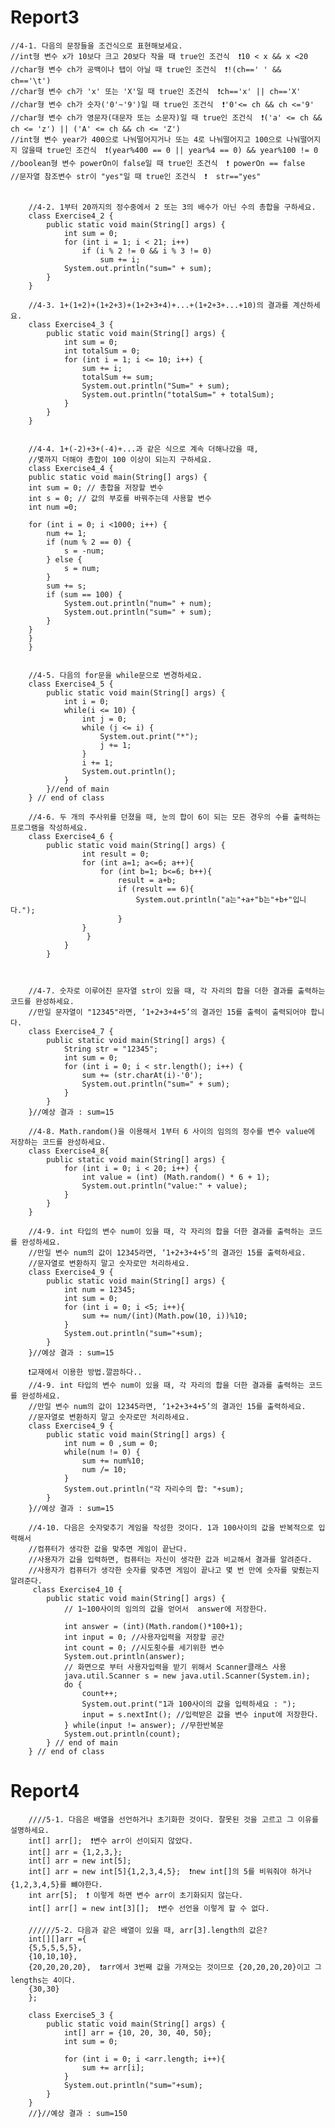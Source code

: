 <h1>Report3</h1>

    //4-1. 다음의 문장들을 조건식으로 표현해보세요.
    //int형 변수 x가 10보다 크고 20보다 작을 때 true인 조건식  ❗️10 < x && x <20
    //char형 변수 ch가 공백이나 탭이 아닐 때 true인 조건식  ❗!(ch==' ' && ch=='\t')
    //char형 변수 ch가 'x' 또는 'X'일 때 true인 조건식  ❗ch=='x' || ch=='X'
    //char형 변수 ch가 숫자('0'~'9')일 때 true인 조건식  ❗'0'<= ch && ch <='9'
    //char형 변수 ch가 영문자(대문자 또는 소문자)일 때 true인 조건식  ❗('a' <= ch && ch <= 'z') || ('A' <= ch && ch <= 'Z')
    //int형 변수 year가 400으로 나눠떨어지거나 또는 4로 나눠떨어지고 100으로 나눠떨어지지 않을때 true인 조건식  ❗(year%400 == 0 || year%4 == 0) && year%100 != 0
    //boolean형 변수 powerOn이 false일 때 true인 조건식  ❗ powerOn == false
    //문자열 참조변수 str이 "yes"일 때 true인 조건식  ❗  str=="yes"
        
        
        //4-2. 1부터 20까지의 정수중에서 2 또는 3의 배수가 아닌 수의 총합을 구하세요.
        class Exercise4_2 {
            public static void main(String[] args) {
                int sum = 0;
                for (int i = 1; i < 21; i++)
                    if (i % 2 != 0 && i % 3 != 0)
                        sum += i;
                System.out.println("sum=" + sum);
            }
        }
        
        //4-3. 1+(1+2)+(1+2+3)+(1+2+3+4)+...+(1+2+3+...+10)의 결과를 계산하세요.
        class Exercise4_3 {
            public static void main(String[] args) {
                int sum = 0;
                int totalSum = 0;
                for (int i = 1; i <= 10; i++) {
                    sum += i;
                    totalSum += sum;
                    System.out.println("Sum=" + sum);
                    System.out.println("totalSum=" + totalSum);
                }
            }
        }
        
        
        //4-4. 1+(-2)+3+(-4)+...과 같은 식으로 계속 더해나갔을 때,
        //몇까지 더해야 총합이 100 이상이 되는지 구하세요.
        class Exercise4_4 {
        public static void main(String[] args) {
        int sum = 0; // 총합을 저장할 변수
        int s = 0; // 값의 부호를 바꿔주는데 사용할 변수
        int num =0;

        for (int i = 0; i <1000; i++) {
            num += 1;
            if (num % 2 == 0) {
                s = -num;
            } else {
                s = num;
            }
            sum += s;
            if (sum == 100) {
                System.out.println("num=" + num);
                System.out.println("sum=" + sum);
            }
        }
        }
        }
        
        
        //4-5. 다음의 for문을 while문으로 변경하세요.
        class Exercise4_5 {
            public static void main(String[] args) {
                int i = 0;
                while(i <= 10) {
                    int j = 0;
                    while (j <= i) {
                        System.out.print("*");
                        j += 1;
                    }
                    i += 1;
                    System.out.println();
                }
            }//end of main
        } // end of class
        
        //4-6. 두 개의 주사위를 던졌을 때, 눈의 합이 6이 되는 모든 경우의 수를 출력하는 프로그램을 작성하세요.
        class Exercise4_6 {
            public static void main(String[] args) {
                    int result = 0;
                    for (int a=1; a<=6; a++){
                        for (int b=1; b<=6; b++){
                            result = a+b;
                            if (result == 6){
                                System.out.println("a는"+a+"b는"+b+"입니다.");
                            }
                    }
                     }
                }
            }

        
       
        //4-7. 숫자로 이루어진 문자열 str이 있을 때, 각 자리의 합을 더한 결과를 출력하는 코드를 완성하세요.
        //만일 문자열이 "12345"라면, ‘1+2+3+4+5’의 결과인 15를 출력이 출력되어야 합니다.
        class Exercise4_7 {
            public static void main(String[] args) {
                String str = "12345";
                int sum = 0;
                for (int i = 0; i < str.length(); i++) {
                    sum += (str.charAt(i)-'0');
                    System.out.println("sum=" + sum);
                }
            }
        }//예상 결과 : sum=15
        
        //4-8. Math.random()을 이용해서 1부터 6 사이의 임의의 정수를 변수 value에 저장하는 코드를 완성하세요.
        class Exercise4_8{
            public static void main(String[] args) {
                for (int i = 0; i < 20; i++) {
                    int value = (int) (Math.random() * 6 + 1);
                    System.out.println("value:" + value);
                }
            }
        }
        
        //4-9. int 타입의 변수 num이 있을 때, 각 자리의 합을 더한 결과를 출력하는 코드를 완성하세요.
        //만일 변수 num의 값이 12345라면, ‘1+2+3+4+5’의 결과인 15를 출력하세요.
        //문자열로 변환하지 말고 숫자로만 처리하세요.
        class Exercise4_9 {
            public static void main(String[] args) {
                int num = 12345;
                int sum = 0;
                for (int i = 0; i <5; i++){
                    sum += num/(int)(Math.pow(10, i))%10;
                }
                System.out.println("sum="+sum);
            }
        }//예상 결과 : sum=15
        
        ❗️교재에서 이용한 방법.깔끔하다..
        //4-9. int 타입의 변수 num이 있을 때, 각 자리의 합을 더한 결과를 출력하는 코드를 완성하세요.
        //만일 변수 num의 값이 12345라면, ‘1+2+3+4+5’의 결과인 15를 출력하세요.
        //문자열로 변환하지 말고 숫자로만 처리하세요.
        class Exercise4_9 {
            public static void main(String[] args) {
                int num = 0 ,sum = 0;
                while(num != 0) {
                    sum += num%10;
                    num /= 10;
                }
                System.out.println("각 자리수의 합: "+sum);
            }
        }//예상 결과 : sum=15
        
        //4-10. 다음은 숫자맞추기 게임을 작성한 것이다. 1과 100사이의 값을 반복적으로 입력해서
        //컴퓨터가 생각한 값을 맞추면 게임이 끝난다.
        //사용자가 값을 입력하면, 컴퓨터는 자신이 생각한 값과 비교해서 결과를 알려준다.
        //사용자가 컴퓨터가 생각한 숫자를 맞추면 게임이 끝나고 몇 번 만에 숫자를 맞췄는지 알려준다.
         class Exercise4_10 {
            public static void main(String[] args) {
                // 1~100사이의 임의의 값을 얻어서  answer에 저장한다.

                int answer = (int)(Math.random()*100+1);
                int input = 0; //사용자입력을 저장할 공간
                int count = 0; //시도횟수를 세기위한 변수
                System.out.println(answer);
                // 화면으로 부터 사용자입력을 받기 위해서 Scanner클래스 사용
                java.util.Scanner s = new java.util.Scanner(System.in);
                do {
                    count++;
                    System.out.print("1과 100사이의 값을 입력하세요 : ");
                    input = s.nextInt(); //입력받은 값을 변수 input에 저장한다.
                } while(input != answer); //무한반복문
                System.out.println(count);
            } // end of main
        } // end of class
        

<h1>Report4</h1>

        ////5-1. 다음은 배열을 선언하거나 초기화한 것이다. 잘못된 것을 고르고 그 이유를 설명하세요.
        int[] arr[];  ❗️변수 arr이 선이되지 않았다.
        int[] arr = {1,2,3,};  
        int[] arr = new int[5];  
        int[] arr = new int[5]{1,2,3,4,5};  ❗new int[]의 5를 비워줘야 하거나 {1,2,3,4,5}를 뺴야한다.
        int arr[5];  ❗ 이렇게 하면 변수 arr이 초기화되지 않는다.
        int[] arr[] = new int[3][];  ❗변수 선언을 이렇게 할 수 없다.
        
        //////5-2. 다음과 같은 배열이 있을 때, arr[3].length의 값은?
        int[][]arr ={
        {5,5,5,5,5},
        {10,10,10},
        {20,20,20,20},  ❗️arr에서 3번째 값을 가져오는 것이므로 {20,20,20,20}이고 그 lengths는 4이다.
        {30,30}
        };

        class Exercise5_3 {
            public static void main(String[] args) {
                int[] arr = {10, 20, 30, 40, 50};
                int sum = 0;

                for (int i = 0; i <arr.length; i++){
                    sum += arr[i];
                }
                System.out.println("sum="+sum);
            }
        }
        //}//예상 결과 : sum=150
        
        
